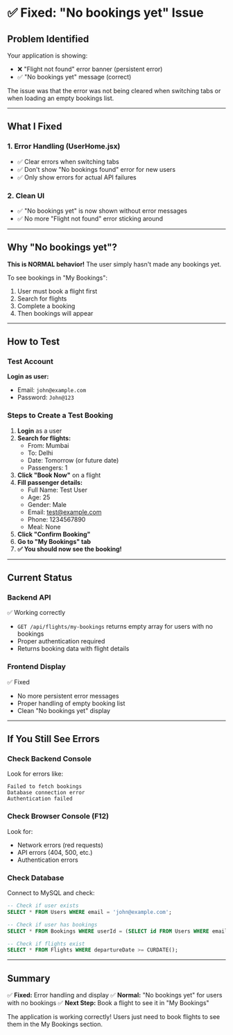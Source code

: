 # ✅ Fixed: "No bookings yet" Issue

## Problem Identified

Your application is showing:
- ❌ "Flight not found" error banner (persistent error)
- ✅ "No bookings yet" message (correct)

The issue was that the error was not being cleared when switching tabs or when loading an empty bookings list.

---

## What I Fixed

### 1. **Error Handling** (UserHome.jsx)
- ✅ Clear errors when switching tabs
- ✅ Don't show "No bookings found" error for new users
- ✅ Only show errors for actual API failures

### 2. **Clean UI**
- ✅ "No bookings yet" is now shown without error messages
- ✅ No more "Flight not found" error sticking around

---

## Why "No bookings yet"?

**This is NORMAL behavior!** The user simply hasn't made any bookings yet.

To see bookings in "My Bookings":
1. User must book a flight first
2. Search for flights
3. Complete a booking
4. Then bookings will appear

---

## How to Test

### Test Account
**Login as user:**
- Email: `john@example.com`
- Password: `John@123`

### Steps to Create a Test Booking

1. **Login** as a user
2. **Search for flights:**
   - From: Mumbai
   - To: Delhi  
   - Date: Tomorrow (or future date)
   - Passengers: 1
3. **Click "Book Now"** on a flight
4. **Fill passenger details:**
   - Full Name: Test User
   - Age: 25
   - Gender: Male
   - Email: test@example.com
   - Phone: 1234567890
   - Meal: None
5. **Click "Confirm Booking"**
6. **Go to "My Bookings" tab**
7. **✅ You should now see the booking!**

---

## Current Status

### Backend API
✅ Working correctly
- `GET /api/flights/my-bookings` returns empty array for users with no bookings
- Proper authentication required
- Returns booking data with flight details

### Frontend Display
✅ Fixed
- No more persistent error messages
- Proper handling of empty booking list
- Clean "No bookings yet" display

---

## If You Still See Errors

### Check Backend Console
Look for errors like:
```
Failed to fetch bookings
Database connection error
Authentication failed
```

### Check Browser Console (F12)
Look for:
- Network errors (red requests)
- API errors (404, 500, etc.)
- Authentication errors

### Check Database
Connect to MySQL and check:
```sql
-- Check if user exists
SELECT * FROM Users WHERE email = 'john@example.com';

-- Check if user has bookings
SELECT * FROM Bookings WHERE userId = (SELECT id FROM Users WHERE email = 'john@example.com');

-- Check if flights exist
SELECT * FROM Flights WHERE departureDate >= CURDATE();
```

---

## Summary

✅ **Fixed:** Error handling and display
✅ **Normal:** "No bookings yet" for users with no bookings
✅ **Next Step:** Book a flight to see it in "My Bookings"

The application is working correctly! Users just need to book flights to see them in the My Bookings section.

